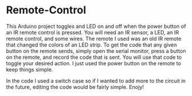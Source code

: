 # Remote-Control
This Arduino project toggles and LED on and off when the power button of an IR remote control is pressed. You will need an IR sensor, a LED, an IR remote control, and some wires. The remote I used was an old IR remote that changed the colors of an LED strip. To get the code that any given button on the remote sends, simply open the serial monitor, press a button on the remote, and record the code that is sent. You will use that code to toggle your desired action. I just used the power button on the remote to keep things simple. 

In the code I used a switch case so if I wanted to add more to the circuit in the future, editing the code would be fairly simple. Enojy!
